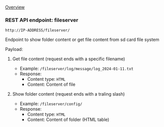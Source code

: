 [Overview](_OVERVIEW.md) 

### REST API endpoint: fileserver

`http://IP-ADDRESS/fileserver/`

Endpoint to show folder content or get file content from sd card file system

Payload:
1. Get file content (request ends with a specific filename) 
    - Example: `/fileserver/log/message/log_2024-01-11.txt`
    - Response:
      - Content type: `HTML`
      - Content: Content of file

2. Show folder content (request ends with a traling slash)
    - Example: `/fileserver/config/`
    - Response:
      - Content type: `HTML`
      - Content: Content of folder (HTML table)